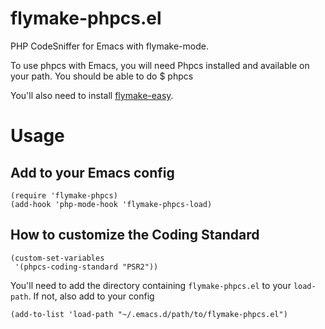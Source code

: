 flymake-phpcs.el
================

PHP CodeSniffer for Emacs with flymake-mode.

To use phpcs with Emacs, you will need Phpcs installed and available on your path.
You should be able to do
    $ phpcs

You'll also need to install [flymake-easy](https://github.com/purcell/flymake-easy).

Usage
=====

Add to your Emacs config
------------------------

    (require 'flymake-phpcs)
    (add-hook 'php-mode-hook 'flymake-phpcs-load)

How to customize the Coding Standard
------------------------------------

    (custom-set-variables
     '(phpcs-coding-standard "PSR2"))

You'll need to add the directory containing `flymake-phpcs.el` to your `load-path`.
If not, also add to your config

    (add-to-list 'load-path "~/.emacs.d/path/to/flymake-phpcs.el")
